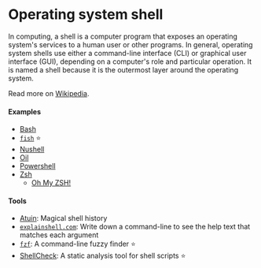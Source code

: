 # Operating system shell

In computing, a shell is a computer program that exposes an operating system's services to a human user or other programs. In general, operating system shells use either a command-line interface (CLI) or graphical user interface (GUI), depending on a computer's role and particular operation. It is named a shell because it is the outermost layer around the operating system.

Read more on [Wikipedia](https://en.wikipedia.org/wiki/Shell_(computing)).

#### Examples
- [Bash](https://www.gnu.org/software/bash)
- [`fish`](fish.md) ⭐
- [Nushell](https://www.nushell.sh)
- [Oil](https://www.oilshell.org)
- [Powershell](https://en.wikipedia.org/wiki/PowerShell)
- [Zsh](https://www.zsh.org)
    - [Oh My ZSH!](https://ohmyz.sh)

#### Tools
- [Atuin](https://github.com/ellie/atuin): Magical shell history
- [`explainshell.com`](https://explainshell.com): Write down a command-line to see the help text that matches each argument
- [`fzf`](https://github.com/junegunn/fzf): A command-line fuzzy finder ⭐
- [ShellCheck](https://github.com/koalaman/shellcheck): A static analysis tool for shell scripts ⭐
